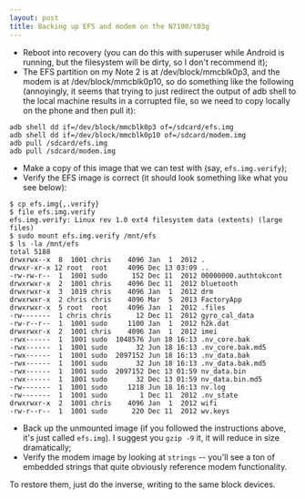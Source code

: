 ```yaml
---
layout: post
title: Backing up EFS and modem on the N7100/t03g
---
```


- Reboot into recovery (you can do this with superuser while Android is
  running, but the filesystem will be dirty, so I don't recommend it);
- The EFS partition on my Note 2 is at /dev/block/mmcblk0p3, and the modem is
  at /dev/block/mmcblk0p10, so do something like the following (annoyingly, it
  seems that trying to just redirect the output of adb shell to the local
  machine results in a corrupted file, so we need to copy locally on the phone
  and then pull it):

<!-- -->

    adb shell dd if=/dev/block/mmcblk0p3 of=/sdcard/efs.img
    adb shell dd if=/dev/block/mmcblk0p10 of=/sdcard/modem.img
    adb pull /sdcard/efs.img
    adb pull /sdcard/modem.img

- Make a copy of this image that we can test with (say, `efs.img.verify`);
- Verify the EFS image is correct (it should look something like what you see
  below):

<!-- -->

    $ cp efs.img{,.verify}
    $ file efs.img.verify
    efs.img.verify: Linux rev 1.0 ext4 filesystem data (extents) (large files)
    $ sudo mount efs.img.verify /mnt/efs
    $ ls -la /mnt/efs
    total 5188
    drwxrwx--x  8  1001 chris    4096 Jan  1  2012 .
    drwxr-xr-x 12 root  root     4096 Dec 13 03:09 ..
    -rw-rw-r--  1  1001 sudo      152 Dec 11  2012 00000000.authtokcont
    drwxrwxr-x  2  1001 chris    4096 Dec 11  2012 bluetooth
    drwxrwxr-x  3  1019 chris    4096 Jan  1  2012 drm
    drwxrwxr-x  2 chris chris    4096 Mar  5  2013 FactoryApp
    drwxrwxr-x  5 root  root     4096 Jan  1  2012 .files
    -rw-------  1 chris chris      12 Dec 11  2012 gyro_cal_data
    -rw-r--r--  1  1001 sudo     1100 Jan  1  2012 h2k.dat
    drwxrwxr-x  2  1001 chris    4096 Jan  1  2012 imei
    -rwx------  1  1001 sudo  1048576 Jun 18 16:13 .nv_core.bak
    -rwx------  1  1001 sudo       32 Jun 18 16:13 .nv_core.bak.md5
    -rwx------  1  1001 sudo  2097152 Jun 18 16:13 .nv_data.bak
    -rwx------  1  1001 sudo       32 Jun 18 16:13 .nv_data.bak.md5
    -rwx------  1  1001 sudo  2097152 Dec 13 01:59 nv_data.bin
    -rwx------  1  1001 sudo       32 Dec 13 01:59 nv_data.bin.md5
    -rw-------  1  1001 sudo     1218 Jun 18 16:13 nv.log
    -rw-------  1  1001 sudo        1 Dec 11  2012 .nv_state
    drwxrwxr-x  2  1001 chris    4096 Jan  1  2012 wifi
    -rw-r--r--  1  1001 sudo      220 Dec 11  2012 wv.keys

- Back up the unmounted image (if you followed the instructions above, it's
  just called `efs.img`). I suggest you `gzip -9` it, it will reduce in size
  dramatically;
- Verify the modem image by looking at `strings` -- you'll see a ton of
  embedded strings that quite obviously reference modem functionality.

To restore them, just do the inverse, writing to the same block devices.
